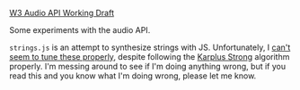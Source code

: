 [W3 Audio API Working Draft](http://www.w3.org/TR/2012/WD-webaudio-20120802/)

Some experiments with the audio API. 

`strings.js` is an attempt to synthesize strings with JS. Unfortunately, I
[can't seem to tune these
properly](http://stackoverflow.com/questions/13153078/web-audio-karplus-strong-string-synthesis),
despite following the [Karplus
Strong](http://en.wikipedia.org/wiki/Karplus%E2%80%93Strong_string_synthesis)
algorithm properly. I'm messing around to see if I'm doing anything wrong, but
if you read this and you know what I'm doing wrong, please let me know.
